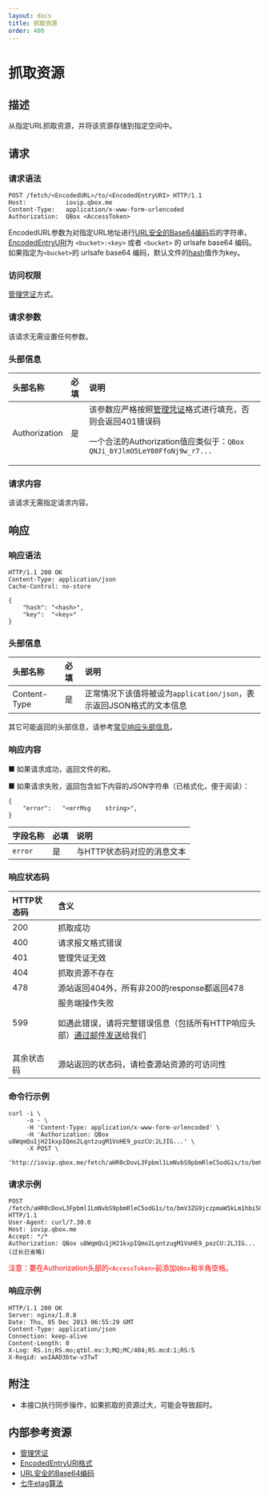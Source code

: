 ```yaml
---
layout: docs
title: 抓取资源
order: 400
---
```


<a id="fetch"></a>
# 抓取资源

<a id="fetch-description"></a>
## 描述

从指定URL抓取资源，并将该资源存储到指定空间中。

<a id="fetch-request"></a>
## 请求

<a id="fetch-request-syntax"></a>
### 请求语法

```
POST /fetch/<EncodedURL>/to/<EncodedEntryURI> HTTP/1.1
Host:           iovip.qbox.me
Content-Type:   application/x-www-form-urlencoded
Authorization:  QBox <AccessToken>
```

EncodedURL参数为对指定URL地址进行[URL安全的Base64编码][urlsafeBase64Href]后的字符串，[EncodedEntryURI][encodedEntryURIHref]为 `<bucket>:<key>` 或者 `<bucket>` 的 urlsafe base64 编码。如果指定为`<bucket>`的 urlsafe base64 编码，默认文件的[hash][qetag]值作为key。

<a id="fetch-request-auth"></a>
### 访问权限

[管理凭证][accessTokenHref]方式。

<a id="fetch-request-params"></a>
### 请求参数

该请求无需设置任何参数。

<a id="fetch-request-headers"></a>
### 头部信息

头部名称      | 必填 | 说明
:------------ | :--- | :-----------------------------
Authorization | 是   | 该参数应严格按照[管理凭证][accessTokenHref]格式进行填充，否则会返回401错误码<p>一个合法的Authorization值应类似于：`QBox QNJi_bYJlmO5LeY08FfoNj9w_r7...`

<a id="fetch-request-body"></a>
### 请求内容

该请求无需指定请求内容。

<a id="fetch-response"></a>
## 响应

<a id="fetch-request-syntax"></a>
### 响应语法

```
HTTP/1.1 200 OK
Content-Type: application/json
Cache-Control: no-store

{
    "hash": "<hash>",
    "key":  "<key>"
}
```

<a id="fetch-response-headers"></a>
### 头部信息

头部名称      | 必填 | 说明                              
:------------ | :--- | :-----------------------------------------------------------------
Content-Type  | 是   | 正常情况下该值将被设为`application/json`，表示返回JSON格式的文本信息

其它可能返回的头部信息，请参考[常见响应头部信息][commonHttpResponseHeaderHref]。

<a id="fetch-response-body"></a>
### 响应内容

■ 如果请求成功，返回文件的<hash>和<key>。

■ 如果请求失败，返回包含如下内容的JSON字符串（已格式化，便于阅读）：  

```
{
    "error":   "<errMsg    string>",
}
```

字段名称     | 必填 | 说明                              
:----------- | :--- | :--------------------------------------------------------------------
`error`      | 是   | 与HTTP状态码对应的消息文本

<a id="fetch-response-status"></a>
### 响应状态码

HTTP状态码 | 含义
:--------- | :--------------------------
200        | 抓取成功
400	   | 请求报文格式错误
401        | 管理凭证无效
404        | 抓取资源不存在
478        | 源站返回404外，所有非200的response都返回478
599	   | 服务端操作失败<p>如遇此错误，请将完整错误信息（包括所有HTTP响应头部）[通过邮件发送][sendBugReportHref]给我们
其余状态码 | 源站返回的状态码，请检查源站资源的可访问性

<a id="fetch-sample1-command"></a>
### 命令行示例

```
curl -i \
     -o - \
     -H 'Content-Type: application/x-www-form-urlencoded' \
     -H 'Authorization: QBox u8WqmQu1jH21kxpIQmo2LqntzugM1VoHE9_pozCU:2LJIG...' \
     -X POST \
     'http://iovip.qbox.me/fetch/aHR0cDovL3Fpbml1LmNvbS9pbmRleC5odG1s/to/bmV3ZG9jczpmaW5kLm1hbi50eHQ='
```

<a id="fetch-sample1-request"></a>
### 请求示例

```
POST /fetch/aHR0cDovL3Fpbml1LmNvbS9pbmRleC5odG1s/to/bmV3ZG9jczpmaW5kLm1hbi50eHQ= HTTP/1.1
User-Agent: curl/7.30.0
Host: iovip.qbox.me
Accept: */*
Authorization: QBox u8WqmQu1jH21kxpIQmo2LqntzugM1VoHE9_pozCU:2LJIG...(过长已省略)
```

<span style="color: red;">注意：要在Authorization头部的`<AccessToken>`前添加`QBox`和半角空格。</span>

<a id="fetch-sample1-response"></a>
### 响应示例

```
HTTP/1.1 200 OK
Server: nginx/1.0.8
Date: Thu, 05 Dec 2013 06:55:29 GMT
Content-Type: application/json
Connection: keep-alive
Content-Length: 0
X-Log: RS.in;RS.mo;qtbl.mv:3;MQ;MC/404;RS.mcd:1;RS:5
X-Reqid: wxIAAD3btw-v3TwT
```

<a id="fetch-remarks"></a>
## 附注

- 本接口执行同步操作，如果抓取的资源过大，可能会导致超时。

<a id="fetch-internal-resources"></a>
## 内部参考资源

- [管理凭证][accessTokenHref]
- [EncodedEntryURI格式][encodedEntryURIHref]
- [URL安全的Base64编码][urlsafeBase64Href]
- [七牛etag算法][qetag]

[encodedEntryURIHref]:          http://developer.qiniu.com/docs/v6/api/reference/data-formats.html                             "EncodedEntryURI格式"
[accessTokenHref]:              http://developer.qiniu.com/docs/v6/api/reference/security/access-token.html                    "管理凭证"

[sendBugReportHref]:    mailto:support@qiniu.com?subject=599错误日志     "发送错误报告"
[commonHttpResponseHeaderHref]: http://developer.qiniu.com/docs/v6/api/reference/extended-headers.html                         "常见响应头部信息"

[urlsafeBase64Href]: http://developer.qiniu.com/docs/v6/api/overview/appendix.html#urlsafe-base64 "URL安全的Base64编码"
[qetag]: http://developer.qiniu.com/docs/v6/api/overview/appendix.html "文件etag算法"
